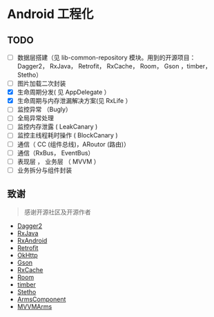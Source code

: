 # Android 工程化

## TODO

- [ ] 数据层搭建（见 lib-common-repository 模块。用到的开源项目：Dagger2， RxJava， Retrofit， RxCache， Room， Gson ，timber，Stetho）
- [ ] 图片加载二次封装
- [x] 生命周期分发( 见 AppDelegate ）
- [x] 生命周期与内存泄漏解决方案(见 RxLife ）
- [ ] 监控异常 （Bugly）
- [ ] 全局异常处理 
- [ ] 监控内存泄露 ( LeakCanary )
- [ ] 监控主线程耗时操作 ( BlockCanary )
- [ ] 通信（ CC (组件总线)，ARoutor (路由)）
- [ ] 通信（RxBus， EventBus）
- [ ] 表现层 ， 业务层 （ MVVM ）
- [ ] 业务拆分与组件封装

## 致谢

> 感谢开源社区及开源作者

- [Dagger2](https://github.com/google/dagger)
- [RxJava](https://github.com/ReactiveX/RxJava)
- [RxAndroid](https://github.com/ReactiveX/RxAndroid)
- [Retrofit](https://github.com/square/retrofit)
- [OkHttp](https://github.com/square/okhttp)
- [Gson](https://github.com/google/gson)
- [RxCache](https://github.com/VictorAlbertos/RxCache)
- [Room](https://github.com/googlesamples/android-architecture-components)
- [timber](https://github.com/JakeWharton/timber)
- [Stetho](https://github.com/facebook/stetho)
- [ArmsComponent](https://github.com/JessYanCoding/ArmsComponent)
- [MVVMArms](https://github.com/xiaobailong24/MVVMArms)

